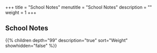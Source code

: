 +++
title = "School Notes"
menutitle = "School Notes"
description = ""
weight = 1
+++

## School Notes
{{% children depth="99" description="true" sort="Weight" showhidden="false" %}}